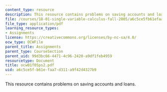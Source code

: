 ```yaml
---
content_type: resource
description: This resource contains problems on saving accounts and loans.
file: /courses/18-01-single-variable-calculus-fall-2005/a6c5ce5fb61efaa7d311a9f42d4327b9_ocw01f05ps2.pdf
file_type: application/pdf
learning_resource_types:
- Assignments
license: https://creativecommons.org/licenses/by-nc-sa/4.0/
ocw_type: OCWFile
parent_title: Assignments
parent_type: CourseSection
parent_uid: 99d3bc66-4471-4c96-2420-a9df1feb4959
resourcetype: Document
title: ocw01f05ps2.pdf
uid: a6c5ce5f-b61e-faa7-d311-a9f42d4327b9
---
```

This resource contains problems on saving accounts and loans.